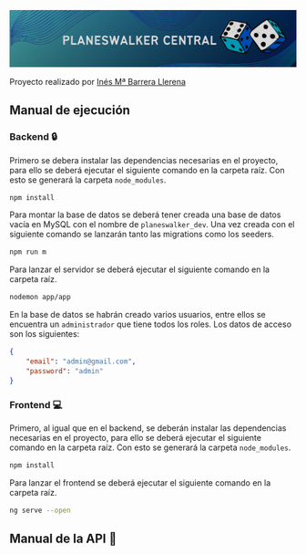 ![Banner](/frontend/src/assets/BANNER.png)


Proyecto realizado por [Inés Mª Barrera Llerena](https://github.com/NessiTheLakeMonster)

## Manual de ejecución

### Backend :lock:

Primero se debera instalar las dependencias necesarias en el proyecto, para ello se deberá ejecutar el siguiente comando en la carpeta raíz. Con esto se generará la carpeta `node_modules`.

```bash
npm install
```

Para montar la base de datos se deberá tener creada una base de datos vacía en MySQL con el nombre de `planeswalker_dev`. Una vez creada con el siguiente comando se lanzarán tanto las migrations como los seeders.

```bash
npm run m
```

Para lanzar el servidor se deberá ejecutar el siguiente comando en la carpeta raíz.
```bash
nodemon app/app
```

En la base de datos se habrán creado varios usuarios, entre ellos se encuentra un `administrador` que tiene todos los roles. Los datos de acceso son los siguientes:

```json
{
    "email": "admin@gmail.com",
    "password": "admin"
}
```

### Frontend :computer:

Primero, al igual que en el backend, se deberán instalar las dependencias necesarias en el proyecto, para ello se deberá ejecutar el siguiente comando en la carpeta raíz. Con esto se generará la carpeta `node_modules`.

```bash
npm install
```

Para lanzar el frontend se deberá ejecutar el siguiente comando en la carpeta raíz.
```bash
ng serve --open
```

## Manual de la API :closed_lock_with_key:

